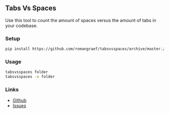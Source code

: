 ## Tabs Vs Spaces
Use this tool to count the amount of spaces versus the amount of tabs in your codebase.

### Setup

```bash
pip install https://github.com/romangraef/tabsvsspaces/archive/master.zip
```

### Usage

```bash
tabsvsspaces folder
tabsvsspaces -e folder
```


### Links

 - [Github][github]
 - [Issues][issues]

[github]: https://github.com/romangraef/tabsvsspaces
[issues]: https://github.com/romangraef/tabsvsspaces/issues